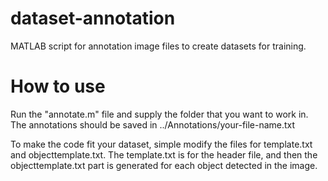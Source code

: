 # dataset-annotation

MATLAB script for annotation image files to create datasets for training. 

# How to use

Run the "annotate.m" file and supply the folder that you want to work in.
The annotations should be saved in ../Annotations/your-file-name.txt

To make the code fit your dataset, simple modify the files for template.txt
and objecttemplate.txt. The template.txt is for the header file, and then 
the objecttemplate.txt part is generated for each object detected in the image.
